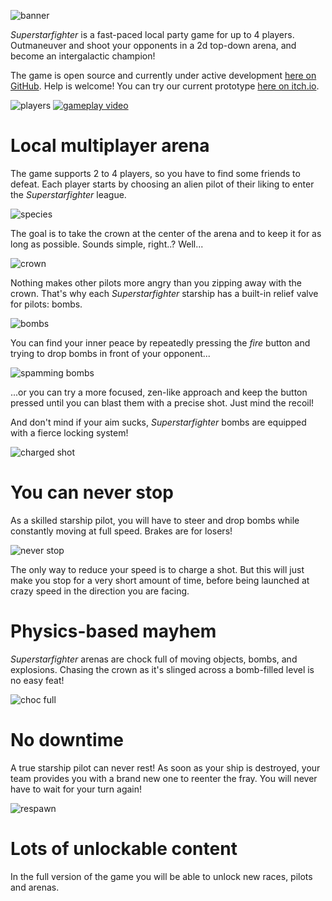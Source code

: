 ![banner](banner.gif)

*Superstarfighter* is a fast-paced local party game for up to 4 players. Outmaneuver and shoot your opponents in a 2d top-down arena, and become an intergalactic champion!

The game is open source and currently under active development [here on GitHub](https://github.com/notapixelstudio/superstarfighter). Help is welcome! You can try our current prototype [here on itch.io](https://notapixel.itch.io/superstarfighter).

![players](https://pbs.twimg.com/media/DpdYUS_WwAAlTdv.jpg:small)
[![gameplay video](http://img.youtube.com/vi/jl5VKzsDDiY/0.jpg)](http://www.youtube.com/watch?v=jl5VKzsDDiY)

# Local multiplayer arena
The game supports 2 to 4 players, so you have to find some friends to defeat. Each player starts by choosing an alien pilot of their liking to enter the *Superstarfighter* league.

![species](species_mini.png)

The goal is to take the crown at the center of the arena and to keep it for as long as possible. Sounds simple, right..? Well...

![crown](crown_taking.gif)

Nothing makes other pilots more angry than you zipping away with the crown. That's why each *Superstarfighter* starship has a built-in relief valve for pilots: bombs.

![bombs](bombs.gif)

You can find your inner peace by repeatedly pressing the *fire* button and trying to drop bombs in front of your opponent...

![spamming bombs](bbbombs.gif)

...or you can try a more focused, zen-like approach and keep the button pressed until you can blast them with a precise shot. Just mind the recoil!

And don't mind if your aim sucks, *Superstarfighter* bombs are equipped with a fierce locking system!

![charged shot](charged_shot.gif)

# You can never stop
As a skilled starship pilot, you will have to steer and drop bombs while constantly moving at full speed. Brakes are for losers!

![never stop](never_stop.gif)

The only way to reduce your speed is to charge a shot. But this will just make you stop for a very short amount of time, before being launched at crazy speed in the direction you are facing.

# Physics-based mayhem
*Superstarfighter* arenas are chock full of moving objects, bombs, and explosions. Chasing the crown as it's slinged across a bomb-filled level is no easy feat!

![choc full](choc_full.gif)

# No downtime
A true starship pilot can never rest! As soon as your ship is destroyed, your team provides you with a brand new one to reenter the fray. You will never have to wait for your turn again!

![respawn](respawn.gif)

# Lots of unlockable content
In the full version of the game you will be able to unlock new races, pilots and arenas.
